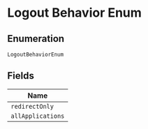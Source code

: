 
# Logout Behavior Enum

## Enumeration

`LogoutBehaviorEnum`

## Fields

| Name |
|  --- |
| `redirectOnly` |
| `allApplications` |

